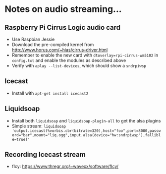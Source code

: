 # Notes on audio streaming...

## Raspberry Pi Cirrus Logic audio card

- Use Raspbian Jessie
- Download the pre-compiled kernel from http://www.horus.com/~hias/cirrus-driver.html
- Remember to enable the new card with `dtoverlay=rpi-cirrus-wm5102` in `config.txt` and enable the modules as described above
- Verify with `aplay --list-devices`, which should show a `sndrpiwsp`

## Icecast

- Install with `apt-get install icecast2`

## Liquidsoap

- Install both `liquidsoap` and `liquidsoap-plugin-all` to get the alsa plugins
- Simple stream: `liquidsoap 'output.icecast(%vorbis.cbr(bitrate=320),host="foo",port=8000,password="bar",mount="liq.ogg",input.alsa(device="hw:sndrpiwsp"),fallible=true)'`

## Recording Icecast stream

- fIcy: https://www.thregr.org/~wavexx/software/fIcy/
